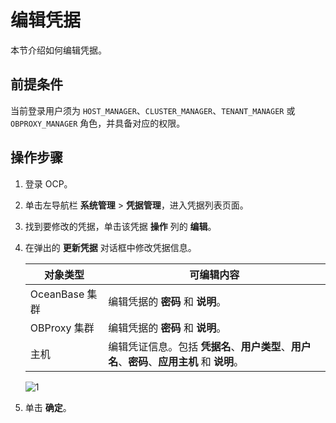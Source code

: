 # 编辑凭据

本节介绍如何编辑凭据。

## 前提条件

当前登录用户须为 `HOST_MANAGER`、`CLUSTER_MANAGER`、`TENANT_MANAGER` 或 `OBPROXY_MANAGER` 角色，并具备对应的权限。

## 操作步骤

1. 登录 OCP。

2. 单击左导航栏 **系统管理** \> **凭据管理**，进入凭据列表页面。

3. 找到要修改的凭据，单击该凭据 **操作** 列的 **编辑**。

4. 在弹出的 **更新凭据** 对话框中修改凭据信息。

    | **对象类型** | **可编辑内容** |
    | --- | --- |
    | OceanBase 集群 | 编辑凭据的 **密码** 和 **说明**。 |
    | OBProxy 集群 | 编辑凭据的 **密码** 和 **说明**。 |
    | 主机 | 编辑凭证信息。包括 **凭据名**、**用户类型**、**用户名**、**密码**、**应用主机** 和 **说明**。 |

    ![1](https://obbusiness-private.oss-cn-shanghai.aliyuncs.com/doc/img/ocp/422/%E6%9B%B4%E6%96%B0%E5%87%AD%E6%8D%AE.png)

5. 单击 **确定**。
